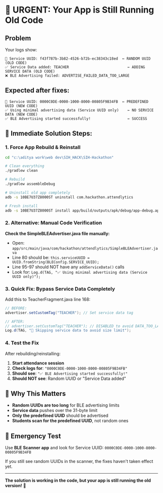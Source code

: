 # 🚨 **URGENT: Your App is Still Running Old Code**

## Problem
Your logs show:
```
📡 Service UUID: f43f787b-3b82-4526-b72b-ec38343c18ed  ← RANDOM UUID (OLD CODE)
✅ Service Data added: TEACHER                           ← ADDING SERVICE DATA (OLD CODE)
❌ BLE Advertising failed: ADVERTISE_FAILED_DATA_TOO_LARGE
```

## Expected after fixes:
```
📡 Service UUID: 0000C0DE-0000-1000-8000-00805F9B34FB  ← PREDEFINED UUID (NEW CODE)
✅ Using minimal advertising data (Service UUID only)    ← NO SERVICE DATA (NEW CODE) 
✅ BLE Advertising started successfully!                 ← SUCCESS
```

## 🔧 **Immediate Solution Steps:**

### 1. **Force App Rebuild & Reinstall**
```bash
cd "c:\aditya work\web dev\SIH_HACK\SIH-Hackathon"

# Clean everything
./gradlew clean

# Rebuild 
./gradlew assembleDebug

# Uninstall old app completely
adb -s 10BE7U37Z8000ST uninstall com.hackathon.attendlytics

# Fresh install
adb -s 10BE7U37Z8000ST install app/build/outputs/apk/debug/app-debug.apk
```

### 2. **Alternative: Manual Code Verification**

**Check the SimpleBLEAdvertiser.java file manually:**
- Open: `app/src/main/java/com/hackathon/attendlytics/SimpleBLEAdvertiser.java`  
- Line 80 should be: `this.serviceUUID = UUID.fromString(BLEConfig.SERVICE_UUID);`
- Line 95-97 should NOT have any `addServiceData()` calls
- Look for: `Log.d(TAG, "✅ Using minimal advertising data (Service UUID only)");`

### 3. **Quick Fix: Bypass Service Data Completely**

Add this to TeacherFragment.java line 168:
```java
// BEFORE:
advertiser.setCustomTag("TEACHER"); // Set service data tag

// AFTER:
// advertiser.setCustomTag("TEACHER"); // DISABLED to avoid DATA_TOO_LARGE
Log.d(TAG, "🔧 Skipping service data to avoid size limit");
```

### 4. **Test the Fix**
After rebuilding/reinstalling:
1. **Start attendance session**
2. **Check logs for**: `"0000C0DE-0000-1000-8000-00805F9B34FB"`
3. **Should see**: `"✅ BLE Advertising started successfully!"`
4. **Should NOT see**: Random UUID or "Service Data added"

## 🎯 **Why This Matters**
- **Random UUIDs are too long** for BLE advertising limits
- **Service data** pushes over the 31-byte limit
- **Only the predefined UUID** should be advertised
- **Students scan for the predefined UUID**, not random ones

## 📱 **Emergency Test**
Use **BLE Scanner app** and look for Service UUID: `0000C0DE-0000-1000-8000-00805F9B34FB`

If you still see random UUIDs in the scanner, the fixes haven't taken effect yet.

---
**The solution is working in the code, but your app is still running the old version!** 🔄